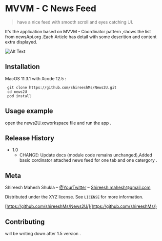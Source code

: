 # MVVM - C News Feed
> have a nice feed with smooth scroll and eyes catching UI.



It's the application based on MVVM - Coordinator pattern ,shows the list from newsApi.org .Each Article has detail with some descrition and content extra displayed.

![Alt Text](https://github.com/shireeshMs/News2U/blob/DetailVw/news2U/Resources/ezgif.com-gif-maker.gif)

## Installation

MacOS 11.3.1 with Xcode 12.5 :

```
 git clone https://github.com/shireeshMs/News2U.git
 cd news2U
 pod install
```



## Usage example

open the news2U.xcworkspace file and run the app .



## Release History

* 1.0
    * CHANGE: Update docs (module code remains unchanged),Added basic cordinator attached news feed for one tab and one catergory .

## Meta

Shireesh Mahesh Shukla – [@YourTwitter](https://twitter.com/dbader_org) – Shireesh.mahesh@gmail.com

Distributed under the XYZ license. See ``LICENSE`` for more information.

[https://github.com/shireeshMs/News2U/](https://github.com/shireeshMs/)

## Contributing

will  be writing down after 1.5 version .

